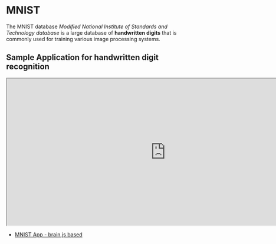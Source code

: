 # MNIST

The MNIST database *Modified National Institute of Standards and Technology database* is a large database of **handwritten digits** that is commonly used for training various image processing systems.



## Sample Application for handwritten digit recognition 


<iframe src='https://mohan-chinnappan-n2.github.io/2021/ai/mnist/minst.html' 
width="860" height="400">
</iframe>


- [MNIST App - brain.js based](https://mohan-chinnappan-n2.github.io/2021/ai/mnist/minst.html)